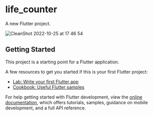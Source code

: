 # life_counter

A new Flutter project.


![CleanShot 2022-10-25 at 17 46 54](https://user-images.githubusercontent.com/43479094/197728112-0cded802-8c57-4844-a7a5-f743d5aa6adb.gif)


## Getting Started

This project is a starting point for a Flutter application.

A few resources to get you started if this is your first Flutter project:

- [Lab: Write your first Flutter app](https://docs.flutter.dev/get-started/codelab)
- [Cookbook: Useful Flutter samples](https://docs.flutter.dev/cookbook)

For help getting started with Flutter development, view the
[online documentation](https://docs.flutter.dev/), which offers tutorials,
samples, guidance on mobile development, and a full API reference.
